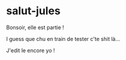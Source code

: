 # salut-jules
Bonsoir, elle est partie !

I guess que chu en train de tester c'te shit là...

J'edit le encore yo !
